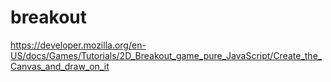 # breakout
https://developer.mozilla.org/en-US/docs/Games/Tutorials/2D_Breakout_game_pure_JavaScript/Create_the_Canvas_and_draw_on_it
